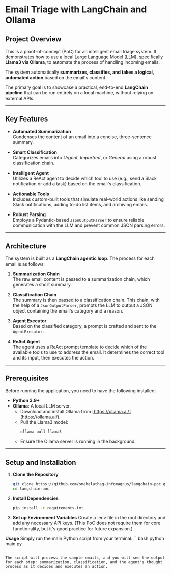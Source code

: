 # Email Triage with LangChain and Ollama

## Project Overview
This is a proof-of-concept (PoC) for an intelligent email triage system. It demonstrates how to use a local Large Language Model (LLM), specifically **Llama3 via Ollama**, to automate the process of handling incoming emails.  

The system automatically **summarizes, classifies, and takes a logical, automated action** based on the email's content.  

The primary goal is to showcase a practical, end-to-end **LangChain pipeline** that can be run entirely on a local machine, without relying on external APIs.  

---

## Key Features
- **Automated Summarization**  
  Condenses the content of an email into a concise, three-sentence summary.  

- **Smart Classification**  
  Categorizes emails into *Urgent*, *Important*, or *General* using a robust classification chain.  

- **Intelligent Agent**  
  Utilizes a ReAct agent to decide which tool to use (e.g., send a Slack notification or add a task) based on the email's classification.  

- **Actionable Tools**  
  Includes custom-built tools that simulate real-world actions like sending Slack notifications, adding to-do list items, and archiving emails.  

- **Robust Parsing**  
  Employs a Pydantic-based `JsonOutputParser` to ensure reliable communication with the LLM and prevent common JSON parsing errors.  

---

## Architecture
The system is built as a **LangChain agentic loop**. The process for each email is as follows:  

1. **Summarization Chain**  
   The raw email content is passed to a summarization chain, which generates a short summary.  

2. **Classification Chain**  
   The summary is then passed to a classification chain. This chain, with the help of a `JsonOutputParser`, prompts the LLM to output a JSON object containing the email's category and a reason.  

3. **Agent Executor**  
   Based on the classified category, a prompt is crafted and sent to the `AgentExecutor`.  

4. **ReAct Agent**  
   The agent uses a ReAct prompt template to decide which of the available tools to use to address the email. It determines the correct tool and its input, then executes the action.  

---

## Prerequisites
Before running the application, you need to have the following installed:  

- **Python 3.9+**  
- **Ollama**: A local LLM server.  
  - Download and install Ollama from [https://ollama.ai/](https://ollama.ai/).  
  - Pull the Llama3 model:  
    ```bash
    ollama pull llama3
    ```  
  - Ensure the Ollama server is running in the background.  

---

## Setup and Installation
1. **Clone the Repository**
   ```bash
   git clone https://github.com/snehalathag-infomagnus/langchain-poc.git
   cd langchain-poc
   ```

2. **Install Dependencies**
   ```bash
   pip install -r requirements.txt
   ```

3. **Set up Environment Variables**
    Create a .env file in the root directory and add any necessary API keys.
    (This PoC does not require them for core functionality, but it's good practice for future expansion.)

**Usage** 
Simply run the main Python script from your terminal: ```bash
python main.py
```

The script will process the sample emails, and you will see the output for each step: summarization, classification, and the agent's thought process as it decides and executes an action.